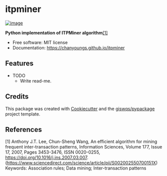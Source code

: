 # itpminer

[![image](https://img.shields.io/pypi/v/itpminer.svg)](https://pypi.python.org/pypi/itpminer)

**Python implementation of ITPMiner algorithm**[[1]](#1)

-   Free software: MIT license
-   Documentation: https://chanyoungs.github.io/itpminer

## Features

-   TODO
    - Write read-me.

## Credits

This package was created with [Cookiecutter](https://github.com/cookiecutter/cookiecutter) and the [giswqs/pypackage](https://github.com/giswqs/pypackage) project template.

## References

<a id="1">[1]</a>
Anthony J.T. Lee, Chun-Sheng Wang,
An efficient algorithm for mining frequent inter-transaction patterns,
Information Sciences,
Volume 177, Issue 17,
2007,
Pages 3453-3476,
ISSN 0020-0255,
https://doi.org/10.1016/j.ins.2007.03.007.
(https://www.sciencedirect.com/science/article/pii/S002002550700151X)
Keywords: Association rules; Data mining; Inter-transaction patterns
